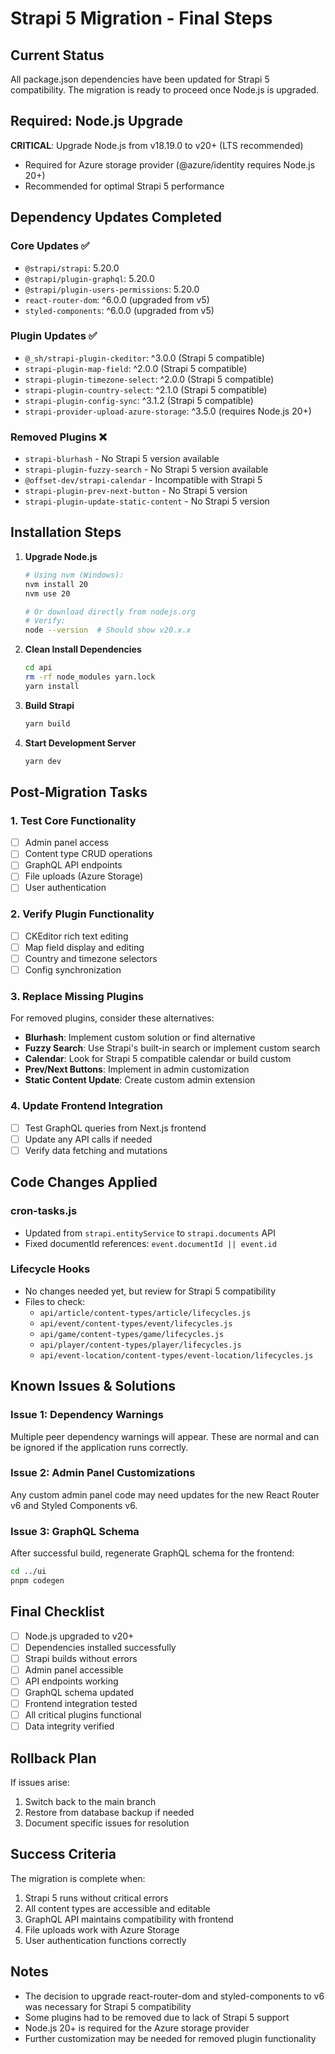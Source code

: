 # Strapi 5 Migration - Final Steps

## Current Status

All package.json dependencies have been updated for Strapi 5 compatibility. The migration is ready to proceed once Node.js is upgraded.

## Required: Node.js Upgrade

**CRITICAL**: Upgrade Node.js from v18.19.0 to v20+ (LTS recommended)

- Required for Azure storage provider (@azure/identity requires Node.js 20+)
- Recommended for optimal Strapi 5 performance

## Dependency Updates Completed

### Core Updates ✅

- `@strapi/strapi`: 5.20.0
- `@strapi/plugin-graphql`: 5.20.0
- `@strapi/plugin-users-permissions`: 5.20.0
- `react-router-dom`: ^6.0.0 (upgraded from v5)
- `styled-components`: ^6.0.0 (upgraded from v5)

### Plugin Updates ✅

- `@_sh/strapi-plugin-ckeditor`: ^3.0.0 (Strapi 5 compatible)
- `strapi-plugin-map-field`: ^2.0.0 (Strapi 5 compatible)
- `strapi-plugin-timezone-select`: ^2.0.0 (Strapi 5 compatible)
- `strapi-plugin-country-select`: ^2.1.0 (Strapi 5 compatible)
- `strapi-plugin-config-sync`: ^3.1.2 (Strapi 5 compatible)
- `strapi-provider-upload-azure-storage`: ^3.5.0 (requires Node.js 20+)

### Removed Plugins ❌

- `strapi-blurhash` - No Strapi 5 version available
- `strapi-plugin-fuzzy-search` - No Strapi 5 version available
- `@offset-dev/strapi-calendar` - Incompatible with Strapi 5
- `strapi-plugin-prev-next-button` - No Strapi 5 version
- `strapi-plugin-update-static-content` - No Strapi 5 version

## Installation Steps

1. **Upgrade Node.js**

   ```bash
   # Using nvm (Windows):
   nvm install 20
   nvm use 20

   # Or download directly from nodejs.org
   # Verify:
   node --version  # Should show v20.x.x
   ```

2. **Clean Install Dependencies**

   ```bash
   cd api
   rm -rf node_modules yarn.lock
   yarn install
   ```

3. **Build Strapi**

   ```bash
   yarn build
   ```

4. **Start Development Server**
   ```bash
   yarn dev
   ```

## Post-Migration Tasks

### 1. Test Core Functionality

- [ ] Admin panel access
- [ ] Content type CRUD operations
- [ ] GraphQL API endpoints
- [ ] File uploads (Azure Storage)
- [ ] User authentication

### 2. Verify Plugin Functionality

- [ ] CKEditor rich text editing
- [ ] Map field display and editing
- [ ] Country and timezone selectors
- [ ] Config synchronization

### 3. Replace Missing Plugins

For removed plugins, consider these alternatives:

- **Blurhash**: Implement custom solution or find alternative
- **Fuzzy Search**: Use Strapi's built-in search or implement custom search
- **Calendar**: Look for Strapi 5 compatible calendar or build custom
- **Prev/Next Buttons**: Implement in admin customization
- **Static Content Update**: Create custom admin extension

### 4. Update Frontend Integration

- [ ] Test GraphQL queries from Next.js frontend
- [ ] Update any API calls if needed
- [ ] Verify data fetching and mutations

## Code Changes Applied

### cron-tasks.js

- Updated from `strapi.entityService` to `strapi.documents` API
- Fixed documentId references: `event.documentId || event.id`

### Lifecycle Hooks

- No changes needed yet, but review for Strapi 5 compatibility
- Files to check:
  - `api/article/content-types/article/lifecycles.js`
  - `api/event/content-types/event/lifecycles.js`
  - `api/game/content-types/game/lifecycles.js`
  - `api/player/content-types/player/lifecycles.js`
  - `api/event-location/content-types/event-location/lifecycles.js`

## Known Issues & Solutions

### Issue 1: Dependency Warnings

Multiple peer dependency warnings will appear. These are normal and can be ignored if the application runs correctly.

### Issue 2: Admin Panel Customizations

Any custom admin panel code may need updates for the new React Router v6 and Styled Components v6.

### Issue 3: GraphQL Schema

After successful build, regenerate GraphQL schema for the frontend:

```bash
cd ../ui
pnpm codegen
```

## Final Checklist

- [ ] Node.js upgraded to v20+
- [ ] Dependencies installed successfully
- [ ] Strapi builds without errors
- [ ] Admin panel accessible
- [ ] API endpoints working
- [ ] GraphQL schema updated
- [ ] Frontend integration tested
- [ ] All critical plugins functional
- [ ] Data integrity verified

## Rollback Plan

If issues arise:

1. Switch back to the main branch
2. Restore from database backup if needed
3. Document specific issues for resolution

## Success Criteria

The migration is complete when:

1. Strapi 5 runs without critical errors
2. All content types are accessible and editable
3. GraphQL API maintains compatibility with frontend
4. File uploads work with Azure Storage
5. User authentication functions correctly

## Notes

- The decision to upgrade react-router-dom and styled-components to v6 was necessary for Strapi 5 compatibility
- Some plugins had to be removed due to lack of Strapi 5 support
- Node.js 20+ is required for the Azure storage provider
- Further customization may be needed for removed plugin functionality
